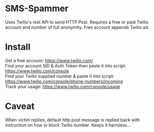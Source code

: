 # SMS-Spammer
Uses Twilio's rest API to send HTTP Post. Requires a free or paid Twilio account and number of full anonymity. Free account appends Twilio ad.
#  Install
Get a free account: https://www.twilio.com/  
Find your account SID & Auth Token then paste it into script: https://www.twilio.com/console  
Find your Twilio supplied number & paste it into script: https://www.twilio.com/console/phone-numbers/incoming  
Track your usage: https://www.twilio.com/console/usage  

# Caveat 
When victim replies, default http post message is replied back with instruction on how to block Twilio number. Keeps it harmless...

